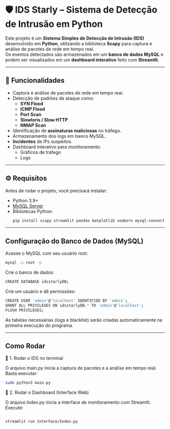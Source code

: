 # 🛡️ IDS Starly – Sistema de Detecção de Intrusão em Python

Este projeto é um **Sistema Simples de Detecção de Intrusão (IDS)** desenvolvido em **Python**, utilizando a biblioteca **Scapy** para captura e análise de pacotes de rede em tempo real.  
Os eventos detectados são armazenados em um **banco de dados MySQL** e podem ser visualizados em um **dashboard interativo** feito com **Streamlit**.

---

## 📌 Funcionalidades
- Captura e análise de pacotes de rede em tempo real.
- Detecção de padrões de ataque como:
  - **SYN Flood**
  - **ICMP Flood**
  - **Port Scan**
  - **Slowloris / Slow HTTP**
  - **NMAP Scan**
- Identificação de **assinaturas maliciosas** no tráfego.
- Armazenamento dos logs em banco MySQL.
- **Incidentes** de IPs suspeitos.
- Dashboard interativo para monitoramento:
  - Gráficos de tráfego
  - Logs

---

## ⚙️ Requisitos

Antes de rodar o projeto, você precisará instalar:

- Python 3.9+
- [MySQL Server](https://dev.mysql.com/downloads/mysql/)
- Bibliotecas Python:
  ```bash
  pip install scapy streamlit pandas matplotlib seaborn mysql-connector-python streamlit-autorefresh

---
## Configuração do Banco de Dados (MySQL)

Acesse o MySQL com seu usuário root:
```bash
mysql -u root -p
```

Crie o banco de dados:
```bash
CREATE DATABASE idsstarlyDB;
```

Crie um usuário e dê permissões:
```bash
CREATE USER 'admin'@'localhost' IDENTIFIED BY 'admin';
GRANT ALL PRIVILEGES ON idsstarlyDB.* TO 'admin'@'localhost';
FLUSH PRIVILEGES;
```


As tabelas necessárias (logs e blacklist) serão criadas automaticamente na primeira execução do programa.


---
## Como Rodar
🔹 1. Rodar o IDS no terminal

O arquivo main.py inicia a captura de pacotes e a análise em tempo real.
Basta executar:
```bash
sudo python3 main.py
```

🔹 2. Rodar o Dashboard (Interface Web)

O arquivo Index.py inicia a interface de monitoramento com Streamlit.
Execute:

```bash

streamlit run InterFace/Index.py

```
